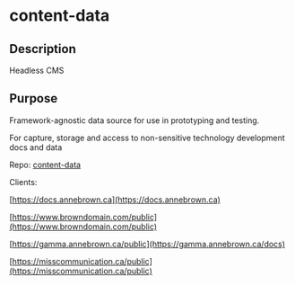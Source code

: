 # content-data

## Description

 Headless CMS

## Purpose

Framework-agnostic data source for use in prototyping and testing.

For capture, storage and access to non-sensitive technology development docs and data

Repo: [content-data](https://github.com/annebrown/content-data.git)

Clients:  

[https://docs.annebrown.ca](https://docs.annebrown.ca)

[https://www.browndomain.com/public](https://www.browndomain.com/public)

[https://gamma.annebrown.ca/public](https://gamma.annebrown.ca/docs)

[https://misscommunication.ca/public](https://misscommunication.ca/public)
